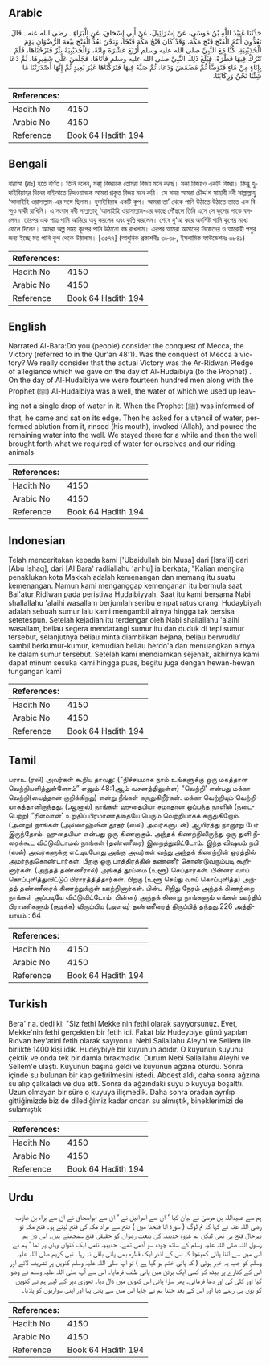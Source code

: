 ## Arabic


<div dir="rtl" lang="ar" style={{fontSize:'larger',backgroundColor:'#f8f9fa',padding:20}}>
حَدَّثَنَا عُبَيْدُ اللَّهِ بْنُ مُوسَى، عَنْ إِسْرَائِيلَ، عَنْ أَبِي إِسْحَاقَ، عَنِ الْبَرَاءِ ـ رضى الله عنه ـ قَالَ تَعُدُّونَ أَنْتُمُ الْفَتْحَ فَتْحَ مَكَّةَ، وَقَدْ كَانَ فَتْحُ مَكَّةَ فَتْحًا، وَنَحْنُ نَعُدُّ الْفَتْحَ بَيْعَةَ الرُّضْوَانِ يَوْمَ الْحُدَيْبِيَةِ‏.‏ كُنَّا مَعَ النَّبِيِّ صلى الله عليه وسلم أَرْبَعَ عَشْرَةَ مِائَةً، وَالْحُدَيْبِيَةُ بِئْرٌ فَنَزَحْنَاهَا، فَلَمْ نَتْرُكْ فِيهَا قَطْرَةً، فَبَلَغَ ذَلِكَ النَّبِيَّ صلى الله عليه وسلم فَأَتَاهَا، فَجَلَسَ عَلَى شَفِيرِهَا، ثُمَّ دَعَا بِإِنَاءٍ مِنْ مَاءٍ فَتَوَضَّأَ ثُمَّ مَضْمَضَ وَدَعَا، ثُمَّ صَبَّهُ فِيهَا فَتَرَكْنَاهَا غَيْرَ بَعِيدٍ ثُمَّ إِنَّهَا أَصْدَرَتْنَا مَا شِئْنَا نَحْنُ وَرِكَابَنَا‏.‏
</div>
<div style={{backgroundColor:'#f8f9fa',padding:20, marginBottom: 10}}><table> <thead> <tr> <th>References:</th> <th></th> </tr> </thead> <tbody><tr><td>Hadith No</td><td>4150</td></tr><tr><td>Arabic No</td><td>4150</td></tr><tr><td>Reference</td><td>Book 64 Hadith 194</td></tr></tbody></table></div>

## Bengali


<div dir="ltr" lang="bn" style={{fontSize:'larger',backgroundColor:'#f8f9fa',padding:20}}>
বারাআ (রাঃ) হতে বর্ণিত। তিনি বলেন, মক্কা্ বিজয়কে তোমরা বিজয় মনে করছ। মক্কা বিজয়ও একটি বিজয়। কিন্তু হুদাইবিয়াহর দিনের বাইআতে রিদওয়ানকে আমরা প্রকৃত বিজয় মনে করি। সে সময় আমরা চৌদ্দ’শ সাহাবী নবী সাল্লাল্লাহু ‘আলাইহি ওয়াসাল্লাম-এর সঙ্গে ছিলাম। হুদাইবিয়াহ একটি কূপ। আমরা তা’ থেকে পানি উঠাতে উঠাতে তাতে এক বিন্দুও বাকী রাখিনি। এ সংবাদ নবী সাল্লাল্লাহু ‘আলাইহি ওয়াসাল্লাম-এর কাছে পৌঁছলে তিনি এসে সে কূপের পাড়ে বসলেন। তারপর এক পাত্র পানি আনিয়ে অযু করলেন এবং কুল্লি করলেন। শেষে দু‘আ করে অবশিষ্ট পানি কূপের মধ্যে ফেলে দিলেন। আমরা অল্প সময় কূপের পানি উঠানো বন্ধ রাখলাম। এরপর আমরা আমাদের নিজেদের ও আরোহী পশুর জন্য ইচ্ছে মত পানি কূপ থেকে উঠালাম। [৩৫৭৭] (আধুনিক প্রকাশনীঃ ৩৮৩৮, ইসলামিক ফাউন্ডেশনঃ ৩৮৪১)
</div>
<div style={{backgroundColor:'#f8f9fa',padding:20, marginBottom: 10}}><table> <thead> <tr> <th>References:</th> <th></th> </tr> </thead> <tbody><tr><td>Hadith No</td><td>4150</td></tr><tr><td>Arabic No</td><td>4150</td></tr><tr><td>Reference</td><td>Book 64 Hadith 194</td></tr></tbody></table></div>

## English


<div dir="ltr" lang="en" style={{fontSize:'larger',backgroundColor:'#f8f9fa',padding:20}}>
Narrated Al-Bara:Do you (people) consider the conquest of Mecca, the Victory (referred to in the Qur'an 48:1). Was the conquest of Mecca a victory? We really consider that the actual Victory was the Ar-Ridwan Pledge of allegiance which we gave on the day of Al-Hudaibiya (to the Prophet) . On the day of Al-Hudaibiya we were fourteen hundred men along with the Prophet (ﷺ) Al-Hudaibiya was a well, the water of which we used up leaving not a single drop of water in it. When the Prophet (ﷺ) was informed of that, he came and sat on its edge. Then he asked for a utensil of water, performed ablution from it, rinsed (his mouth), invoked (Allah), and poured the remaining water into the well. We stayed there for a while and then the well brought forth what we required of water for ourselves and our riding animals
</div>
<div style={{backgroundColor:'#f8f9fa',padding:20, marginBottom: 10}}><table> <thead> <tr> <th>References:</th> <th></th> </tr> </thead> <tbody><tr><td>Hadith No</td><td>4150</td></tr><tr><td>Arabic No</td><td>4150</td></tr><tr><td>Reference</td><td>Book 64 Hadith 194</td></tr></tbody></table></div>

## Indonesian


<div dir="ltr" lang="id" style={{fontSize:'larger',backgroundColor:'#f8f9fa',padding:20}}>
Telah menceritakan kepada kami ['Ubaidullah bin Musa] dari [Isra'il] dari [Abu Ishaq], dari [Al Bara' radliallahu 'anhu] ia berkata; "Kalian mengira penaklukan kota Makkah adalah kemenangan dan memang itu suatu kemenangan. Namun kami menganggap kemenganan itu bermula saat Bai'atur Ridlwan pada peristiwa Hudaibiyyah. Saat itu kami bersama Nabi shallallahu 'alaihi wasallam berjumlah seribu empat ratus orang. Hudaybiyah adalah sebuah sumur lalu kami mengambil airnya hingga tak bersisa setetespun. Setelah kejadian itu terdengar oleh Nabi shallallahu 'alaihi wasallam, beliau segera mendatangi sumur itu dan duduk di tepi sumur tersebut, selanjutnya beliau minta diambilkan bejana, beliau berwudlu' sambil berkumur-kumur, kemudian beliau berdo'a dan menuangkan airnya ke dalam sumur tersebut. Setelah kami mendiamkan sejenak, akhirnya kami dapat minum sesuka kami hingga puas, begitu juga dengan hewan-hewan tungangan kami
</div>
<div style={{backgroundColor:'#f8f9fa',padding:20, marginBottom: 10}}><table> <thead> <tr> <th>References:</th> <th></th> </tr> </thead> <tbody><tr><td>Hadith No</td><td>4150</td></tr><tr><td>Arabic No</td><td>4150</td></tr><tr><td>Reference</td><td>Book 64 Hadith 194</td></tr></tbody></table></div>

## Tamil


<div dir="ltr" lang="ta" style={{fontSize:'larger',backgroundColor:'#f8f9fa',padding:20}}>
பராஉ (ரலி) அவர்கள் கூறிய தாவது: (“நிச்சயமாக நாம் உங்களுக்கு ஒரு மகத்தான வெற்றியளித்துள்ளோம்” எனும் 48:1ஆம் வசனத்திலுள்ள) “வெற்றி' என்பது மக்கா வெற்றி(யைத்தான் குறிக்கிறது) என்று நீங்கள் கருதுகிறீர்கள். மக்கா வெற்றியும் வெற்றியாகத்தானிருந்தது. (ஆனால்) நாங்கள் ஹுதைபியா சமாதான ஒப்பந்த நாளில் (நடைபெற்ற) “ரிள்வான்' உறுதிப் பிரமாணத்தையே பெரும் வெற்றியாகக் கருதுகிறோம். (அன்று) நாங்கள் (அல்லாஹ்வின் தூதர் (ஸல்) அவர்களுடன்) ஆயிரத்து நானூறு பேர் இருந்தோம். ஹுதைபியா என்பது ஒரு கிணறாகும். அந்தக் கிணற்றிலிருந்து ஒரு துளி நீரைக்கூட விட்டுவிடாமல் நாங்கள் (தண்ணீரை) இறைத்துவிட்டோம். இந்த விஷயம் நபி (ஸல்) அவர்களுக்கு எட்டியபோது அங்கு அவர்கள் வந்து அந்தக் கிணற்றின் ஓரத்தில் அமர்ந்துகொண்டார்கள். பிறகு ஒரு பாத்திரத்தில் தண்ணீர் கொண்டுவரும்படி கூறினார்கள். (அந்தத் தண்ணீரால்) அங்கத் தூய்மை (உளூ) செய்தார்கள். பின்னர் வாய் கொப்புளித்துவிட்டுப் பிரார்த்தித்தார்கள். பிறகு (உளூ செய்து வாய் கொப்புளித்த) அந்தத் தண்ணீரைக் கிணற்றுக்குள் ஊற்றினார்கள். பின்பு சிறிது நேரம் அந்தக் கிணற்றை நாங்கள் அப்படியே விட்டுவிட்டோம். பின்னர் அந்தக் கிணறு நாங்களும் எங்கள் ஊர்திப் பிராணிகளும் (குடிக்க) விரும்பிய (அளவு) தண்ணீரைத் திருப்பித் தந்தது.226 அத்தியாயம் : 64
</div>
<div style={{backgroundColor:'#f8f9fa',padding:20, marginBottom: 10}}><table> <thead> <tr> <th>References:</th> <th></th> </tr> </thead> <tbody><tr><td>Hadith No</td><td>4150</td></tr><tr><td>Arabic No</td><td>4150</td></tr><tr><td>Reference</td><td>Book 64 Hadith 194</td></tr></tbody></table></div>

## Turkish


<div dir="ltr" lang="tr" style={{fontSize:'larger',backgroundColor:'#f8f9fa',padding:20}}>
Bera' r.a. dedi ki: "Siz fethi Mekke'nin fethi olarak sayıyorsunuz. Evet, Mekke'nin fethi gerçekten bir fetih idi. Fakat biz Hudeybiye günü yapılan Rıdvan bey'atini fetih olarak sayıyoruı. Nebi Sallallahu Aleyhi ve Sellem ile birlikte 1400 kişi idik. Hudeybiye bir kuyunun adıdır. O kuyunun suyunu çektik ve onda tek bir damla bırakmadık. Durum Nebi Sallallahu Aleyhi ve Sellem'e ulaştı. Kuyunun başına geldi ve kuyunun ağzına oturdu. Sonra içinde su bulunan bir kap getirilmesini istedi. Abdest aldı, daha sonra ağzına su alıp çalkaladı ve dua etti. Sonra da ağzındaki suyu o kuyuya boşalttı. Uzun olmayan bir süre o kuyuya ilişmedik. Daha sonra oradan ayrılıp gittiğimizde biz de dilediğimiz kadar ondan su almıştık, bineklerimizi de sulamıştık
</div>
<div style={{backgroundColor:'#f8f9fa',padding:20, marginBottom: 10}}><table> <thead> <tr> <th>References:</th> <th></th> </tr> </thead> <tbody><tr><td>Hadith No</td><td>4150</td></tr><tr><td>Arabic No</td><td>4150</td></tr><tr><td>Reference</td><td>Book 64 Hadith 194</td></tr></tbody></table></div>

## Urdu


<div dir="rtl" lang="ur" style={{fontSize:'larger',backgroundColor:'#f8f9fa',padding:20}}>
ہم سے عبیداللہ بن موسیٰ نے بیان کیا ‘ ان سے اسرائیل نے ‘ ان سے ابواسحاق نے ان سے براء بن عازب رضی اللہ عنہ نے کہا کہ تم لوگ ( سورۃ انا فتحنا میں ) فتح سے مراد مکہ کی فتح لیتے ہو۔ فتح مکہ تو بہرحال فتح ہی تھی لیکن ہم غزوہ حدیبیہ کی بیعت رضوان کو حقیقی فتح سمجھتے ہیں۔ اس دن ہم رسول اللہ صلی اللہ علیہ وسلم کے ساتھ چودہ سو آدمی تھے۔ حدیبیہ نامی ایک کنواں وہاں پر تھا ‘ ہم نے اس میں سے اتنا پانی کھینچا کہ اس کے اندر ایک قطرہ بھی پانی باقی نہ رہا۔ نبی کریم صلی اللہ علیہ وسلم کو جب یہ خبر ہوئی ( کہ پانی ختم ہو گیا ہے ) تو آپ صلی اللہ علیہ وسلم کنویں پر تشریف لائے اور اس کے کنارے پر بیٹھ کر کسی ایک برتن میں پانی طلب فرمایا۔ اس سے آپ صلی اللہ علیہ وسلم نے وضو کیا اور کلی کی اور دعا فرمائی۔ پھر سارا پانی اس کنویں میں ڈال دیا۔ تھوڑی دیر کے لیے ہم نے کنویں کو یوں ہی رہنے دیا اور اس کے بعد جتنا ہم نے چاہا اس میں سے پانی پیا اور اپنی سواریوں کو پلایا۔
</div>
<div style={{backgroundColor:'#f8f9fa',padding:20, marginBottom: 10}}><table> <thead> <tr> <th>References:</th> <th></th> </tr> </thead> <tbody><tr><td>Hadith No</td><td>4150</td></tr><tr><td>Arabic No</td><td>4150</td></tr><tr><td>Reference</td><td>Book 64 Hadith 194</td></tr></tbody></table></div>